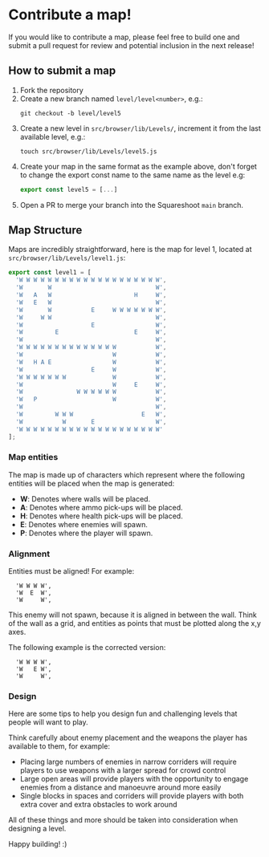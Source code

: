 # Contribute a map!

If you would like to contribute a map, please feel free to build one and submit a pull request for review and potential inclusion in the next release!

## How to submit a map

1. Fork the repository
2. Create a new branch named `level/level<number>`, e.g.:
    ```
    git checkout -b level/level5
    ```
3. Create a new level in `src/browser/lib/Levels/`, increment it from the last available level, e.g.:
    ```
    touch src/browser/lib/Levels/level5.js
    ```
4. Create your map in the same format as the example above, don't forget to change the export const name to the same name as the level e.g:
    ```js
    export const level5 = [...]
    ```
5. Open a PR to merge your branch into the Squareshoot `main` branch.

## Map Structure

Maps are incredibly straightforward, here is the map for level 1, located at `src/browser/lib/Levels/level1.js`:

```js
export const level1 = [
  'W W W W W W W W W W W W W W W W W W W W',
  'W       W                             W',
  'W   A   W                       H     W',
  'W   E   W                             W',
  'W       W           E     W W W W W W W',
  'W     W W                             W',
  'W                   E                 W',
  'W         E                     E     W',
  'W                                     W',
  'W W W W W W W W W W W W W W           W',
  'W                         W           W',
  'W   H A E                 W           W',
  'W                   E     W           W',
  'W W W W W W W             W           W',
  'W                         W     E     W',
  'W               W W W W W W           W',
  'W   P                     W           W',
  'W                                     W',
  'W         W W W                   E   W',
  'W           W       E                 W',
  'W W W W W W W W W W W W W W W W W W W W'
];
```

### Map entities

The map is made up of characters which represent where the following entities will be placed when the map is generated:

- **W**: Denotes where walls will be placed.
- **A**: Denotes where ammo pick-ups will be placed.
- **H**: Denotes where health pick-ups will be placed.
- **E**: Denotes where enemies will spawn.
- **P**: Denotes where the player will spawn.

### Alignment

Entities must be aligned! For example:

```
  'W W W W',
  'W  E  W',
  'W     W',
```

This enemy will not spawn, because it is aligned in between the wall. Think of the wall as a grid, and entities as points that must be plotted along the x,y axes.

The following example is the corrected version:

```
  'W W W W',
  'W   E W',
  'W     W',
```

### Design

Here are some tips to help you design fun and challenging levels that people will want to play.

Think carefully about enemy placement and the weapons the player has available to them, for example:

- Placing large numbers of enemies in narrow corriders will require players to use weapons with a larger spread for crowd control
- Large open areas will provide players with the opportunity to engage enemies from a distance and manoeuvre around more easily
- Single blocks in spaces and corriders will provide players with both extra cover and extra obstacles to work around

All of these things and more should be taken into consideration when designing a level.

Happy building! :)
